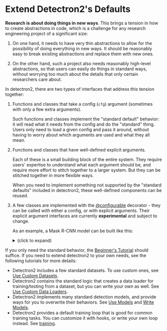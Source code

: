 # Extend Detectron2's Defaults

__Research is about doing things in new ways__.
This brings a tension in how to create abstractions in code,
which is a challenge for any research engineering project of a significant size:

1. On one hand, it needs to have very thin abstractions to allow for the possibility of doing
   everything in new ways. It should be reasonably easy to break existing
   abstractions and replace them with new ones.

2. On the other hand, such a project also needs reasonably high-level
   abstractions, so that users can easily do things in standard ways,
   without worrying too much about the details that only certain researchers care about.

In detectron2, there are two types of interfaces that address this tension together:

1. Functions and classes that take a config (`cfg`) argument
   (sometimes with only a few extra arguments).

   Such functions and classes implement
   the "standard default" behavior: it will read what it needs from the
   config and do the "standard" thing.
   Users only need to load a given config and pass it around, without having to worry about
   which arguments are used and what they all mean.

2. Functions and classes that have well-defined explicit arguments.

   Each of these is a small building block of the entire system.
   They require users' expertise to understand what each argument should be,
   and require more effort to stitch together to a larger system.
   But they can be stitched together in more flexible ways.

   When you need to implement something not supported by the "standard defaults"
   included in detectron2, these well-defined components can be reused.

3. A few classes are implemented with the
   [@configurable](../../modules/config.html#detectron2.config.configurable)
   decorator - they can be called with either a config, or with explicit arguments.
   Their explicit argument interfaces are currently __experimental__ and subject to change.

   As an example, a Mask R-CNN model can be built like this:
   <details>
   <summary>
   (click to expand)
   </summary>

   ```python
   model = GeneralizedRCNN(
       backbone=FPN(
           ResNet(
               BasicStem(3, 64),
               ResNet.make_default_stages(50, stride_in_1x1=True, norm="FrozenBN"),
               out_features=["res2", "res3", "res4", "res5"],
           ).freeze(2),
           ["res2", "res3", "res4", "res5"],
           256,
           top_block=LastLevelMaxPool(),
       ),
       proposal_generator=RPN(
           in_features=["p2", "p3", "p4", "p5", "p6"],
           head=StandardRPNHead(in_channels=256, num_anchors=3),
           anchor_generator=DefaultAnchorGenerator(
               sizes=[[32], [64], [128], [256], [512]],
               aspect_ratios=[0.5, 1.0, 2.0],
               strides=[4, 8, 16, 32, 64],
               offset=0.0,
           ),
           anchor_matcher=Matcher([0.3, 0.7], [0, -1, 1], allow_low_quality_matches=True),
           box2box_transform=Box2BoxTransform([1.0, 1.0, 1.0, 1.0]),
           batch_size_per_image=256,
           positive_fraction=0.5,
           pre_nms_topk=(2000, 1000),
           post_nms_topk=(1000, 1000),
           nms_thresh=0.7,
       ),
       roi_heads=StandardROIHeads(
           num_classes=80,
           batch_size_per_image=512,
           positive_fraction=0.25,
           proposal_matcher=Matcher([0.5], [0, 1], allow_low_quality_matches=False),
           box_in_features=["p2", "p3", "p4", "p5"],
           box_pooler=ROIPooler(7, (1.0 / 4, 1.0 / 8, 1.0 / 16, 1.0 / 32), 0, "ROIAlignV2"),
           box_head=FastRCNNConvFCHead(
               ShapeSpec(channels=256, height=7, width=7), conv_dims=[], fc_dims=[1024, 1024]
           ),
           box_predictor=FastRCNNOutputLayers(
               ShapeSpec(channels=1024),
               test_score_thresh=0.05,
               box2box_transform=Box2BoxTransform((10, 10, 5, 5)),
               num_classes=80,
           ),
           mask_in_features=["p2", "p3", "p4", "p5"],
           mask_pooler=ROIPooler(14, (1.0 / 4, 1.0 / 8, 1.0 / 16, 1.0 / 32), 0, "ROIAlignV2"),
           mask_head=MaskRCNNConvUpsampleHead(
               ShapeSpec(channels=256, width=14, height=14),
               num_classes=80,
               conv_dims=[256, 256, 256, 256, 256],
           ),
       ),
       pixel_mean=[103.530, 116.280, 123.675],
       pixel_std=[1.0, 1.0, 1.0],
       input_format="BGR",
   )
   ```

  </details>


If you only need the standard behavior, the [Beginner's Tutorial](./getting_started.md)
should suffice. If you need to extend detectron2 to your own needs,
see the following tutorials for more details:

* Detectron2 includes a few standard datasets. To use custom ones, see
  [Use Custom Datasets](./datasets.md).
* Detectron2 contains the standard logic that creates a data loader for training/testing from a
  dataset, but you can write your own as well. See [Use Custom Data Loaders](./data_loading.md).
* Detectron2 implements many standard detection models, and provide ways for you
  to overwrite their behaviors. See [Use Models](./models.md) and [Write Models](./write-models.md).
* Detectron2 provides a default training loop that is good for common training tasks.
  You can customize it with hooks, or write your own loop instead. See [training](./training.md).
